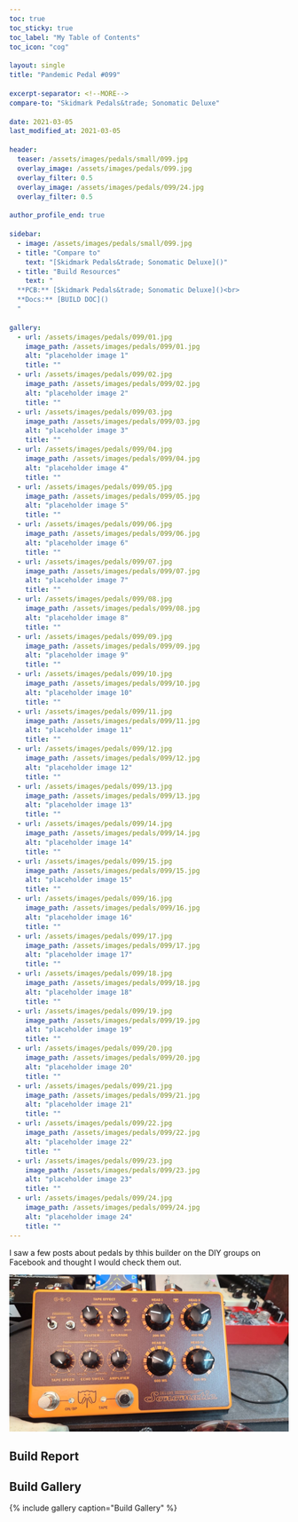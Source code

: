 ```yaml
---
toc: true
toc_sticky: true
toc_label: "My Table of Contents"
toc_icon: "cog"

layout: single
title: "Pandemic Pedal #099"

excerpt-separator: <!--MORE-->
compare-to: "Skidmark Pedals&trade; Sonomatic Deluxe"

date: 2021-03-05
last_modified_at: 2021-03-05

header:
  teaser: /assets/images/pedals/small/099.jpg
  overlay_image: /assets/images/pedals/099.jpg
  overlay_filter: 0.5
  overlay_image: /assets/images/pedals/099/24.jpg
  overlay_filter: 0.5

author_profile_end: true

sidebar:
  - image: /assets/images/pedals/small/099.jpg
  - title: "Compare to"
    text: "[Skidmark Pedals&trade; Sonomatic Deluxe]()"
  - title: "Build Resources"
    text: "
  **PCB:** [Skidmark Pedals&trade; Sonomatic Deluxe]()<br>
  **Docs:** [BUILD DOC]()
  "

gallery:
  - url: /assets/images/pedals/099/01.jpg
    image_path: /assets/images/pedals/099/01.jpg
    alt: "placeholder image 1"
    title: ""
  - url: /assets/images/pedals/099/02.jpg
    image_path: /assets/images/pedals/099/02.jpg
    alt: "placeholder image 2"
    title: ""
  - url: /assets/images/pedals/099/03.jpg
    image_path: /assets/images/pedals/099/03.jpg
    alt: "placeholder image 3"
    title: ""
  - url: /assets/images/pedals/099/04.jpg
    image_path: /assets/images/pedals/099/04.jpg
    alt: "placeholder image 4"
    title: ""
  - url: /assets/images/pedals/099/05.jpg
    image_path: /assets/images/pedals/099/05.jpg
    alt: "placeholder image 5"
    title: ""
  - url: /assets/images/pedals/099/06.jpg
    image_path: /assets/images/pedals/099/06.jpg
    alt: "placeholder image 6"
    title: ""
  - url: /assets/images/pedals/099/07.jpg
    image_path: /assets/images/pedals/099/07.jpg
    alt: "placeholder image 7"
    title: ""
  - url: /assets/images/pedals/099/08.jpg
    image_path: /assets/images/pedals/099/08.jpg
    alt: "placeholder image 8"
    title: ""
  - url: /assets/images/pedals/099/09.jpg
    image_path: /assets/images/pedals/099/09.jpg
    alt: "placeholder image 9"
    title: ""
  - url: /assets/images/pedals/099/10.jpg
    image_path: /assets/images/pedals/099/10.jpg
    alt: "placeholder image 10"
    title: ""
  - url: /assets/images/pedals/099/11.jpg
    image_path: /assets/images/pedals/099/11.jpg
    alt: "placeholder image 11"
    title: ""
  - url: /assets/images/pedals/099/12.jpg
    image_path: /assets/images/pedals/099/12.jpg
    alt: "placeholder image 12"
    title: ""
  - url: /assets/images/pedals/099/13.jpg
    image_path: /assets/images/pedals/099/13.jpg
    alt: "placeholder image 13"
    title: ""
  - url: /assets/images/pedals/099/14.jpg
    image_path: /assets/images/pedals/099/14.jpg
    alt: "placeholder image 14"
    title: ""
  - url: /assets/images/pedals/099/15.jpg
    image_path: /assets/images/pedals/099/15.jpg
    alt: "placeholder image 15"
    title: ""
  - url: /assets/images/pedals/099/16.jpg
    image_path: /assets/images/pedals/099/16.jpg
    alt: "placeholder image 16"
    title: ""
  - url: /assets/images/pedals/099/17.jpg
    image_path: /assets/images/pedals/099/17.jpg
    alt: "placeholder image 17"
    title: ""
  - url: /assets/images/pedals/099/18.jpg
    image_path: /assets/images/pedals/099/18.jpg
    alt: "placeholder image 18"
    title: ""
  - url: /assets/images/pedals/099/19.jpg
    image_path: /assets/images/pedals/099/19.jpg
    alt: "placeholder image 19"
    title: ""
  - url: /assets/images/pedals/099/20.jpg
    image_path: /assets/images/pedals/099/20.jpg
    alt: "placeholder image 20"
    title: ""
  - url: /assets/images/pedals/099/21.jpg
    image_path: /assets/images/pedals/099/21.jpg
    alt: "placeholder image 21"
    title: ""
  - url: /assets/images/pedals/099/22.jpg
    image_path: /assets/images/pedals/099/22.jpg
    alt: "placeholder image 22"
    title: ""
  - url: /assets/images/pedals/099/23.jpg
    image_path: /assets/images/pedals/099/23.jpg
    alt: "placeholder image 23"
    title: ""
  - url: /assets/images/pedals/099/24.jpg
    image_path: /assets/images/pedals/099/24.jpg
    alt: "placeholder image 24"
    title: ""
---
```


I saw a few posts about pedals by thhis builder on the DIY groups on Facebook and thought I would check them out. 

[![header](/assets/images/pedals/099.jpg)](/assets/images/pedals/099.jpg)

## Build Report ##


## Build Gallery ##

{% include gallery caption="Build Gallery" %}
